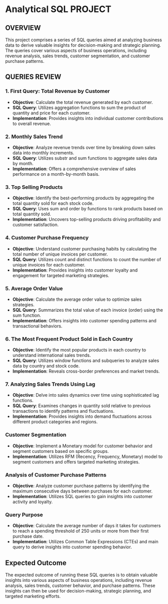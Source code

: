 # Analytical SQL PROJECT

## OVERVIEW

This project comprises a series of SQL queries aimed at analyzing business data to derive valuable insights for decision-making and strategic planning. The queries cover various aspects of business operations, including revenue analysis, sales trends, customer segmentation, and customer purchase patterns.

## QUERIES REVIEW

### 1. First Query: Total Revenue by Customer

- **Objective**: Calculate the total revenue generated by each customer.
- **SQL Query**: Utilizes aggregation functions to sum the product of quantity and price for each customer.
- **Implementation**: Provides insights into individual customer contributions to overall revenue.

### 2. Monthly Sales Trend

- **Objective**: Analyze revenue trends over time by breaking down sales data into monthly increments.
- **SQL Query**: Utilizes substr and sum functions to aggregate sales data by month.
- **Implementation**: Offers a comprehensive overview of sales performance on a month-by-month basis.

### 3. Top Selling Products

- **Objective**: Identify the best-performing products by aggregating the total quantity sold for each stock code.
- **SQL Query**: Uses sum and order by functions to rank products based on total quantity sold.
- **Implementation**: Uncovers top-selling products driving profitability and customer satisfaction.

### 4. Customer Purchase Frequency

- **Objective**: Understand customer purchasing habits by calculating the total number of unique invoices per customer.
- **SQL Query**: Utilizes count and distinct functions to count the number of unique invoices for each customer.
- **Implementation**: Provides insights into customer loyalty and engagement for targeted marketing strategies.

### 5. Average Order Value

- **Objective**: Calculate the average order value to optimize sales strategies.
- **SQL Query**: Summarizes the total value of each invoice (order) using the sum function.
- **Implementation**: Offers insights into customer spending patterns and transactional behaviors.

### 6. The Most Frequent Product Sold in Each Country

- **Objective**: Identify the most popular products in each country to understand international sales trends.
- **SQL Query**: Utilizes window functions and subqueries to analyze sales data by country and stock code.
- **Implementation**: Reveals cross-border preferences and market trends.

### 7. Analyzing Sales Trends Using Lag

- **Objective**: Delve into sales dynamics over time using sophisticated lag functions.
- **SQL Query**: Examines changes in quantity sold relative to previous transactions to identify patterns and fluctuations.
- **Implementation**: Provides insights into demand fluctuations across different product categories and regions.

### Customer Segmentation

- **Objective**: Implement a Monetary model for customer behavior and segment customers based on specific groups.
- **Implementation**: Utilizes RFM (Recency, Frequency, Monetary) model to segment customers and offers targeted marketing strategies.

### Analysis of Customer Purchase Patterns

- **Objective**: Analyze customer purchase patterns by identifying the maximum consecutive days between purchases for each customer.
- **Implementation**: Utilizes SQL queries to gain insights into customer activity and loyalty.

### Query Purpose

- **Objective**: Calculate the average number of days it takes for customers to reach a spending threshold of 250 units or more from their first purchase date.
- **Implementation**: Utilizes Common Table Expressions (CTEs) and main query to derive insights into customer spending behavior.

## Expected Outcome

The expected outcome of running these SQL queries is to obtain valuable insights into various aspects of business operations, including revenue analysis, sales trends, customer behavior, and purchase patterns. These insights can then be used for decision-making, strategic planning, and targeted marketing efforts.
